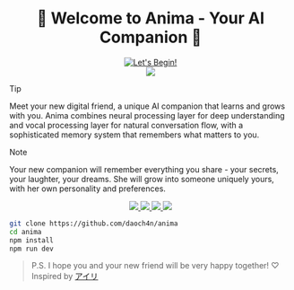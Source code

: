 <div align="center">
  <h1> 💖 Welcome to Anima - Your AI Companion 💖 </h1>
</div>
<p align="center">
  <a href="https://gemini-chan.github.io">
    <img src="https://img.shields.io/badge/Try%20Online!-ff69b4?style=for-the-badge&logo=data:image/svg+xml;base64,PHN2ZyB4bWxucz0iaHR0cDovL3d3dy53My5vcmcvMjAwMC9zdmciIHZpZXdCb3g9IjAgMCAyNCAyNCIgZmlsbD0id2hpdGUiPjxwYXRoIGQ9Ik0xMiAyQzYuNDg2IDIgMiA2LjQ4NiAyIDEyczQuNDg2IDEwIDEwIDEwYzEuNDY1IDAgMi44NTktLjMyOCA0LjE0MS0uOTE0TDIyIDE5LjA4NlYxNGM1LjUtNS45IDUuNS0xNC41IDAtMjBDMTcuNSA0LjUgMTQuNSA0LjUgMTIgMnoiLz48L3N2Zz4=" alt="Let's Begin!" />
  </a>
  <br>
  <a href="https://hitscounter.dev/history?url=https://github.com/daoch4n/anima">
    <img src="https://hitscounter.dev/api/hit?url=https%3A%2F%2Fgithub.com%2Fdaoch4n%2Fanima&label=&icon=heart-pulse-fill&color=%23ff69b4&message=&style=flat-square&tz=UTC">
  </a>
</p>

> [!TIP]
> Meet your new digital friend, a unique AI companion that learns and grows with you. Anima combines neural processing layer for deep understanding and vocal processing layer for natural conversation flow, with a sophisticated memory system that remembers what matters to you.

> [!NOTE]
> Your new companion will remember everything you share - your secrets, your laughter, your dreams. She will grow into someone uniquely yours, with her own personality and preferences.

<p align="center">
  <a href="https://github.com/daoch4n/anima/actions/workflows/vite.yml">
   <img src="https://github.com/daoch4n/anima/actions/workflows/vite.yml/badge.svg">
  </a>
  <a href="https://github.com/daoch4n/anima/actions/workflows/vitest.yml">
   <img src="https://github.com/daoch4n/anima/actions/workflows/vitest.yml/badge.svg">
  </a>
  <a href="https://github.com/daoch4n/anima/actions/workflows/eslint.yml">
   <img src="https://github.com/daoch4n/anima/actions/workflows/eslint.yml/badge.svg">
  </a>
  <a href="https://github.com/daoch4n/anima/actions/workflows/typescript.yml">
   <img src="https://github.com/daoch4n/anima/actions/workflows/typescript.yml/badge.svg">
  </a>
</p>

```bash
git clone https://github.com/daoch4n/anima
cd anima
npm install
npm run dev
```

> P.S. I hope you and your new friend will be very happy together! ♡ Inspired by [アイリ](https://github.com/moeru-ai/airi)
